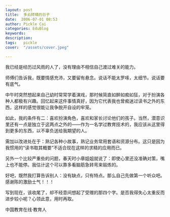 ```yaml
---
layout: post  
title:  多云转晴的日子  
date:  2006-07-01 08:53  
author: Pickle Cai  
categories: EduBlog  
keywords: 
description:   
tags:	pickle   
cover:  "/assets/cover.jpeg"  

---  
```

    
我已经是经历过风雨的人了，没有理由不相信自己渡过难关的能力。



师傅们告诉我，既要情感充沛，又要留有悬念。说话不能太罗嗦，太细节。说话要有底气。



中午时突然想起来自己幼时常常学着演戏，那时候简直如醉如痴如狂，对于扮演各种人都极有兴趣。回忆起来这件事情真好，因为它代表我也曾痴迷过读书之外的东西，这样的感觉很能让我争脱开自设的牢笼。



如此，我的条件有二：喜欢扮演角色，喜欢和家长讨论他们的孩子。当然，潜意识里还有一点是独立于这两点之外的——作为一名学过教育技术的，我应该从这里得到更多的东西，以不辜负送给我期望的人。



需加以改进处在于：熟记各种小故事，熟记业务常用套语和资源分布。这只是因为我惯用的“读书取其概要”不适合现在这样的求精的应用而已。



另外一个比较严重些的问题，春天时小章姐姐就说了：即使心里还没准确对策，嘴上也不能停。我估计这个可以靠多看脑筋急转弯来锻炼的。



好吧，既然我打算告诉别人：没有缺点，只有特点。那么自己先做第一个听众吧。感谢陈的激励士气！！！



写到现在，该收尾了，却不经意间想起了受赠的那四个字。是否我得失心太重反而进步较小呢？心领此意，用时再取。



		    
 中国教育在线·教育人

